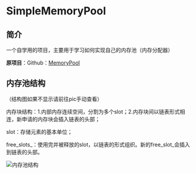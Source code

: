 # SimpleMemoryPool

## 简介

一个自学用的项目，主要用于学习如何实现自己的内存池（内存分配器）

**原项目**：Github：[MemoryPool](https://github.com/cacay/MemoryPool)

## 内存池结构

（结构图如果不显示请前往pic手动查看）

内存块结构：1.内部内存连续空间，分割为多个slot；2.内存块间以链表形式相连，新申请的内存块会插入链表的头部；

slot：存储元素的基本单位；

free_slots_：使用完并被释放的slot，以链表的形式组织。新的free_slot_会插入到链表的头部。

![内存池结构](/Users/zacksolis/CLionProjects/Allocator/pic/内存池结构.png)

